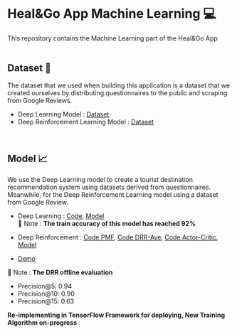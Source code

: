 # Heal&Go App Machine Learning 💻

This repository contains the Machine Learning part of the Heal&Go App
<br>
<br>

## Dataset 💾
The dataset that we used when building this application is a dataset that we created ourselves by distributing questionnaires to the public and scraping from Google Reviews.
- Deep Learning Model : [Dataset](https://github.com/C22-PS165-Heal-Go/HnG-MachineLearning/blob/main/dataset/questionnaire_dataset3.csv)
- Deep Reinforcement Learning Model : [Dataset](https://github.com/C22-PS165-Heal-Go/HnG-MachineLearning/blob/main/dataset/Dataset_Dest_Rating.xlsx)
<br>

## Model 📈
We use the Deep Learning model to create a tourist destination recommendation system using datasets derived from questionnaires. Meanwhile, for the Deep Reinforcement Learning model using a dataset from Google Review.

- Deep Learning : [Code](https://github.com/C22-PS165-Heal-Go/HnG-MachineLearning/blob/main/src/dl_model.ipynb), [Model](https://github.com/C22-PS165-Heal-Go/HnG-MachineLearning/tree/main/src/model)\
📝 Note : **The train accuracy of this model has reached 92%**

- Deep Reinforcement : [Code PMF](https://github.com/C22-PS165-Heal-Go/HnG-MachineLearning/blob/main/Deep%20Reinforcement%20Learning%20(DRR)/PMF_TensorFlow.ipynb), [Code DRR-Ave](https://github.com/C22-PS165-Heal-Go/HnG-MachineLearning/blob/main/Deep%20Reinforcement%20Learning%20(DRR)/DRR_Ave_Models_Tensorflow.ipynb), [Code Actor-Critic](https://github.com/C22-PS165-Heal-Go/HnG-MachineLearning/blob/main/Deep%20Reinforcement%20Learning%20(DRR)/Actor_Network_Tensorflow.ipynb), [Model](https://github.com/C22-PS165-Heal-Go/HnG-MachineLearning/blob/main/Deep%20Reinforcement%20Learning%20(DRR)/model.py)
- [Demo](https://github.com/C22-PS165-Heal-Go/HnG-MachineLearning/blob/main/Deep%20Reinforcement%20Learning%20(DRR)/WorkFlow.py)

📝 Note : **The DRR offline evaluation**
- Precision@5: 0.94
- Precision@10: 0.90
- Precision@15: 0.63

**Re-implementing in TensorFlow Framework for deploying, New Training Algorithm on-progress**
